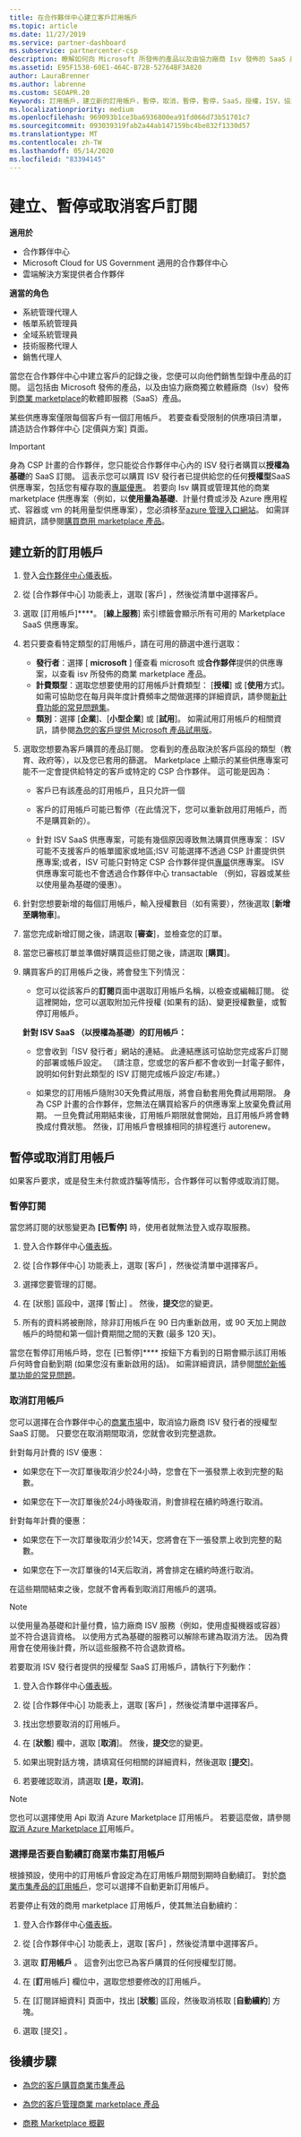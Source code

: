 ```yaml
---
title: 在合作夥伴中心建立客戶訂用帳戶
ms.topic: article
ms.date: 11/27/2019
ms.service: partner-dashboard
ms.subservice: partnercenter-csp
description: 瞭解如何向 Microsoft 所發佈的產品以及由協力廠商 Isv 發佈的 SaaS 產品，銷售您的客戶訂用帳戶。
ms.assetid: E95F1538-60E1-464C-B72B-52764BF3A820
author: LauraBrenner
ms.author: labrenne
ms.custom: SEOAPR.20
Keywords: 訂用帳戶，建立新的訂用帳戶，暫停，取消，暫停，暫停，SaaS，授權，ISV，協力廠商
ms.localizationpriority: medium
ms.openlocfilehash: 969093b1ce3ba6936800ea91fd066d73b51701c7
ms.sourcegitcommit: 093039319fab2a44ab147159bc4be832f1330d57
ms.translationtype: MT
ms.contentlocale: zh-TW
ms.lasthandoff: 05/14/2020
ms.locfileid: "83394145"
---
```

# <a name="create-suspend-or-cancel-customer-subscriptions"></a>建立、暫停或取消客戶訂閱

**適用於**

- 合作夥伴中心
- Microsoft Cloud for US Government 適用的合作夥伴中心
- 雲端解決方案提供者合作夥伴

**適當的角色**

- 系統管理代理人
- 帳單系統管理員
- 全域系統管理員
- 技術服務代理人
- 銷售代理人

當您在合作夥伴中心中建立客戶的記錄之後，您便可以向他們銷售型錄中產品的訂閱。 這包括由 Microsoft 發佈的產品，以及由協力廠商獨立軟體廠商（Isv）發佈到[商業 marketplace](https://azuremarketplace.microsoft.com/marketplace)的軟體即服務（SaaS）產品。

某些供應專案僅限每個客戶有一個訂用帳戶。 若要查看受限制的供應項目清單，請造訪合作夥伴中心 [定價與方案] 頁面。

> [!IMPORTANT]
> 身為 CSP 計畫的合作夥伴，您只能從合作夥伴中心內的 ISV 發行者購買以**授權為基礎**的 SaaS 訂閱。 這表示您可以購買 ISV 發行者已提供給您的任何**授權型**SaaS 供應專案，包括您有權存取的[專屬優惠](csp-commercial-marketplace-discover.md#learn-about-marketplace-exclusive-offers)。 若要向 Isv 購買或管理其他的商業 marketplace 供應專案（例如，以**使用量為基礎**、計量付費或涉及 Azure 應用程式、容器或 vm 的耗用量型供應專案），您必須移至[azure 管理入口網站](https://portal.azure.com/)。 如需詳細資訊，請參閱[購買商用 marketplace 產品](csp-commercial-marketplace-purchase.md)。

## <a name="create-a-new-subscription"></a>建立新的訂用帳戶

1. 登入[合作夥伴中心儀表板](https://partner.microsoft.com/dashboard)。

2. 從 [合作夥伴中心] 功能表上，選取 [客戶]  ，然後從清單中選擇客戶。

3. 選取 [訂用帳戶]****。 [**線上服務**] 索引標籤會顯示所有可用的 Marketplace SaaS 供應專案。

4. 若只要查看特定類型的訂用帳戶，請在可用的篩選中進行選取：
   - **發行者**：選擇 [ **microsoft** ] 僅查看 microsoft 或**合作夥伴**提供的供應專案，以查看 isv 所發佈的商業 marketplace 產品。
   - **計費類型**：選取您想要使用的訂用帳戶計費類型： [**授權**] 或 [**使用**方式]。 如需可協助您在每月與年度計費頻率之間做選擇的詳細資訊，請參閱[新計費功能的常見問題集](faq-about-new-billing-features.md)。
   - **類別**：選擇 [**企業**]、[**小型企業**] 或 [**試用**]。 如需試用訂用帳戶的相關資訊，請參閱[為您的客戶提供 Microsoft 產品試用版](offer-your-customers-trials-of-microsoft-products.md)。

5. 選取您想要為客戶購買的產品訂閱。 您看到的產品取決於客戶區段的類型（教育、政府等），以及您已套用的篩選。 Marketplace 上顯示的某些供應專案可能不一定會提供給特定的客戶或特定的 CSP 合作夥伴。 這可能是因為：

   - 客戶已有該產品的訂用帳戶，且只允許一個

   - 客戶的訂用帳戶可能已暫停（在此情況下，您可以重新啟用訂用帳戶，而不是購買新的）。

   - 針對 ISV SaaS 供應專案，可能有幾個原因導致無法購買供應專案： ISV 可能不支援客戶的帳單國家或地區;ISV 可能選擇不透過 CSP 計畫提供供應專案;或者，ISV 可能只對特定 CSP 合作夥伴提供[專屬](csp-commercial-marketplace-discover.md#learn-about-marketplace-exclusive-offers)供應專案。 ISV 供應專案可能也不會透過合作夥伴中心 transactable （例如，容器或某些以使用量為基礎的優惠）。  

6. 針對您想要新增的每個訂用帳戶，輸入授權數目（如有需要），然後選取 [**新增至購物車**]。

7. 當您完成新增訂閱之後，請選取 [**審查**]，並檢查您的訂單。

8. 當您已審核訂單並準備好購買這些訂閱之後，請選取 [**購買**]。

9. 購買客戶的訂用帳戶之後，將會發生下列情況：

    - 您可以從該客戶的**訂閱**頁面中選取訂用帳戶名稱，以檢查或編輯訂閱。 從這裡開始，您可以選取附加元件授權 (如果有的話)、變更授權數量，或暫停訂用帳戶。

    **針對 ISV SaaS （以授權為基礎）的訂用帳戶：**
    - 您會收到「ISV 發行者」網站的連結。 此連結應該可協助您完成客戶訂閱的部署或帳戶設定。 （請注意，您或您的客戶都不會收到一封電子郵件，說明如何針對此類型的 ISV 訂閱完成帳戶設定/布建。）

    - 如果您的訂用帳戶隨附30天免費試用版，將會自動套用免費試用期限。 身為 CSP 計畫的合作夥伴，您無法在購買給客戶的供應專案上放棄免費試用期。 一旦免費試用期結束後，訂用帳戶期限就會開始，且訂用帳戶將會轉換成付費狀態。 然後，訂用帳戶會根據相同的排程進行 autorenew。

## <a name="suspend-or-cancel-a-subscription"></a>暫停或取消訂用帳戶

如果客戶要求，或是發生未付款或詐騙等情形，合作夥伴可以暫停或取消訂閱。

### <a name="suspend-a-subscription"></a>暫停訂閱

當您將訂閱的狀態變更為 **\[已暫停\]** 時，使用者就無法登入或存取服務。

1. 登入合作夥伴中心[儀表板](https://partner.microsoft.com/dashboard)。

2. 從 [合作夥伴中心] 功能表上，選取 [客戶]  ，然後從清單中選擇客戶。

3. 選擇您要管理的訂閱。

4. 在 [狀態]  區段中，選擇 [暫止]  。 然後，**提交**您的變更。

5. 所有的資料將被刪除，除非訂用帳戶在 90 日内重新啟用，或 90 天加上開啟帳戶的時間和第一個計費期間之間的天數 (最多 120 天)。

當您在暫停訂用帳戶時，您在 [已暫停]**** 按鈕下方看到的日期會顯示該訂用帳戶何時會自動到期 (如果您沒有重新啟用的話)。 如需詳細資訊，請參閱[關於新帳單功能的常見問題](faq-about-new-billing-features.md)。

### <a name="cancel-a-subscription"></a>取消訂用帳戶

您可以選擇在合作夥伴中心的[商業市場](csp-commercial-marketplace-overview.md)中，取消協力廠商 ISV 發行者的授權型 SaaS 訂閱。 只要您在取消期間取消，您就會收到完整退款。

針對每月計費的 ISV 優惠：

- 如果您在下一次訂單後取消少於24小時，您會在下一張發票上收到完整的點數。

- 如果您在下一次訂單後於24小時後取消，則會排程在續約時進行取消。

針對每年計費的優惠：

- 如果您在下一次訂單後取消少於14天，您將會在下一張發票上收到完整的點數。

- 如果您在下一次訂單後的14天后取消，將會排定在續約時進行取消。

在這些期間結束之後，您就不會再看到取消訂用帳戶的選項。

> [!NOTE]
> 以使用量為基礎和計量付費，協力廠商 ISV 服務（例如，使用虛擬機器或容器）並不符合退貨資格。 以使用方式為基礎的服務可以解除布建為取消方法。 因為費用會在使用後計費，所以這些服務不符合退款資格。

若要取消 ISV 發行者提供的授權型 SaaS 訂用帳戶，請執行下列動作：

1. 登入合作夥伴中心[儀表板](https://partner.microsoft.com/dashboard)。

2. 從 [合作夥伴中心] 功能表上，選取 [客戶]  ，然後從清單中選擇客戶。

3. 找出您想要取消的訂用帳戶。

4. 在 [**狀態**] 欄中，選取 [**取消**]。 然後，**提交**您的變更。

5. 如果出現對話方塊，請填寫任何相關的詳細資料，然後選取 [**提交**]。

6. 若要確認取消，請選取 **[是，取消]**。

> [!NOTE]
> 您也可以選擇使用 Api 取消 Azure Marketplace 訂用帳戶。 若要這麼做，請參閱[取消 Azure Marketplace 訂](https://docs.microsoft.com/partner-center/develop/cancel-an-azure-marketplace-subscription)用帳戶。

### <a name="choose-whether-to-automatically-renew-a-commercial-marketplace-subscription"></a>選擇是否要自動續訂商業市集訂用帳戶

根據預設，使用中的訂用帳戶會設定為在訂用帳戶期間到期時自動續訂。 對於[商業市集產品的訂用帳戶](csp-commercial-marketplace-overview.md)，您可以選擇不自動更新訂用帳戶。

若要停止有效的商用 marketplace 訂用帳戶，使其無法自動續約：

1. 登入合作夥伴中心[儀表板](https://partner.microsoft.com/dashboard)。

2. 從 [合作夥伴中心] 功能表上，選取 [客戶]  ，然後從清單中選擇客戶。

3. 選取 **訂用帳戶** 。 這會列出您已為客戶購買的任何授權型訂閱。

4. 在 [**訂**用帳戶] 欄位中，選取您想要修改的訂用帳戶。

5. 在 [訂閱詳細資料] 頁面中，找出 [**狀態**] 區段，然後取消核取 [**自動續約**] 方塊。

6. 選取 [提交]  。

## <a name="next-steps"></a>後續步驟

- [為您的客戶購買商業市集產品](csp-commercial-marketplace-purchase.md)

- [為您的客戶管理商業 marketplace 產品](csp-commercial-marketplace-manage.md)

- [商務 Marketplace 概觀](csp-commercial-marketplace-overview.md)

